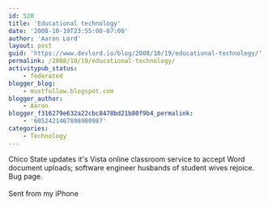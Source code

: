```yaml
---
id: 528
title: 'Educational technology'
date: '2008-10-19T23:55:00-07:00'
author: 'Aaron Lord'
layout: post
guid: 'https://www.devlord.io/blog/2008/10/19/educational-technology/'
permalink: /2008/10/19/educational-technology/
activitypub_status:
    - federated
blogger_blog:
    - mustfollow.blogspot.com
blogger_author:
    - Aaron
blogger_f316279e632a22cbc8478bd21b80f9b4_permalink:
    - '6052421467898900987'
categories:
    - Technology
---
```


Chico State updates it&#039;s Vista online classroom service to accept Word document uploads; software engineer husbands of student wives rejoice.  <a>Bug page</a>.<br /><br />Sent from my iPhone<div class="blogger-post-footer"><img width='1' height='1' src='' alt='' /></div>